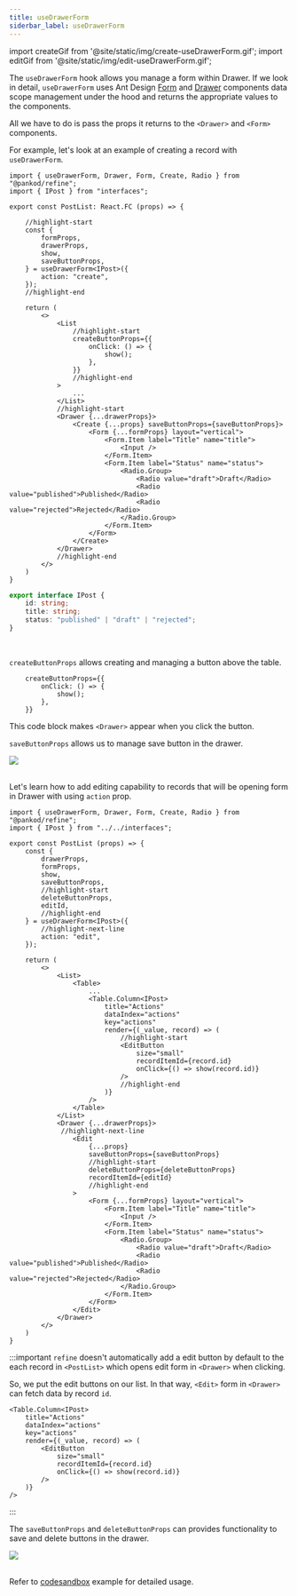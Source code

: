 ```yaml
---
title: useDrawerForm
siderbar_label: useDrawerForm
---
```


import createGif from '@site/static/img/create-useDrawerForm.gif';
import editGif from '@site/static/img/edit-useDrawerForm.gif';

The `useDrawerForm` hook allows you manage a form within Drawer. If we look in detail, `useDrawerForm` uses Ant Design [Form](https://ant.design/components/form/) and [Drawer](https://ant.design/components/drawer/) components data scope management under the hood and returns the appropriate values to the components.

All we have to do is pass the props it returns to the `<Drawer>` and `<Form>` components.

For example, let's look at an example of creating a record with `useDrawerForm`.

```tsx title="pages/posts/list.tsx"
import { useDrawerForm, Drawer, Form, Create, Radio } from "@pankod/refine";
import { IPost } from "interfaces";

export const PostList: React.FC (props) => {

    //highlight-start
    const {
        formProps,
        drawerProps,
        show,
        saveButtonProps,
    } = useDrawerForm<IPost>({
        action: "create",
    });
    //highlight-end

    return (
        <>
            <List
                //highlight-start
                createButtonProps={{
                    onClick: () => {
                        show();
                    },
                }}
                //highlight-end
            >
                ...
            </List>
            //highlight-start
            <Drawer {...drawerProps}>
                <Create {...props} saveButtonProps={saveButtonProps}>
                    <Form {...formProps} layout="vertical">
                        <Form.Item label="Title" name="title">
                            <Input />
                        </Form.Item>
                        <Form.Item label="Status" name="status">
                            <Radio.Group>
                                <Radio value="draft">Draft</Radio>
                                <Radio value="published">Published</Radio>
                                <Radio value="rejected">Rejected</Radio>
                            </Radio.Group>
                        </Form.Item>
                    </Form>
                </Create>
            </Drawer>
            //highlight-end
        </>
    )
}

```

```ts title="interfaces/index.d.ts"
export interface IPost {
    id: string;
    title: string;
    status: "published" | "draft" | "rejected";
}
```

<br/>

`createButtonProps` allows creating and managing a button above the table.

```tsx
    createButtonProps={{
        onClick: () => {
            show();
        },
    }}
```

This code block makes `<Drawer>` appear when you click the button.

`saveButtonProps` allows us to manage save button in the drawer.

<div style={{textAlign: "center"}}>
    <img src={createGif} />
</div>

<br />

Let's learn how to add editing capability to records that will be opening form in Drawer with using `action` prop.

```tsx title="pages/posts/list.tsx"
import { useDrawerForm, Drawer, Form, Create, Radio } from "@pankod/refine";
import { IPost } from "../../interfaces";

export const PostList (props) => {
    const {
        drawerProps,
        formProps,
        show,
        saveButtonProps,
        //highlight-start
        deleteButtonProps,
        editId,
        //highlight-end
    } = useDrawerForm<IPost>({
        //highlight-next-line
        action: "edit",
    });

    return (
        <>
            <List>
                <Table>
                    ...
                    <Table.Column<IPost>
                        title="Actions"
                        dataIndex="actions"
                        key="actions"
                        render={(_value, record) => (
                            //highlight-start
                            <EditButton
                                size="small"
                                recordItemId={record.id}
                                onClick={() => show(record.id)}
                            />
                            //highlight-end
                        )}
                    />
                </Table>
            </List>
            <Drawer {...drawerProps}>
             //highlight-next-line
                <Edit
                    {...props}
                    saveButtonProps={saveButtonProps}
                    //highlight-start
                    deleteButtonProps={deleteButtonProps}
                    recordItemId={editId}
                    //highlight-end
                >
                    <Form {...formProps} layout="vertical">
                        <Form.Item label="Title" name="title">
                            <Input />
                        </Form.Item>
                        <Form.Item label="Status" name="status">
                            <Radio.Group>
                                <Radio value="draft">Draft</Radio>
                                <Radio value="published">Published</Radio>
                                <Radio value="rejected">Rejected</Radio>
                            </Radio.Group>
                        </Form.Item>
                    </Form>
                </Edit>
            </Drawer>
        </>
    )
}
```

:::important
`refine` doesn't automatically add a edit button by default to the each record in `<PostList>` which opens edit form in `<Drawer>` when clicking.

So, we put the edit buttons on our list. In that way, `<Edit>` form in `<Drawer>` can fetch data by record `id`.

```tsx
<Table.Column<IPost>
    title="Actions"
    dataIndex="actions"
    key="actions"
    render={(_value, record) => (
        <EditButton
            size="small"
            recordItemId={record.id}
            onClick={() => show(record.id)}
        />
    )}
/>
```

:::

The `saveButtonProps` and `deleteButtonProps` can provides functionality to save and delete buttons in the drawer.

<div style={{textAlign: "center"}}>
    <img src={editGif} />
</div>

<br />

Refer to [codesandbox](https://www.google.com.tr) example for detailed usage.
